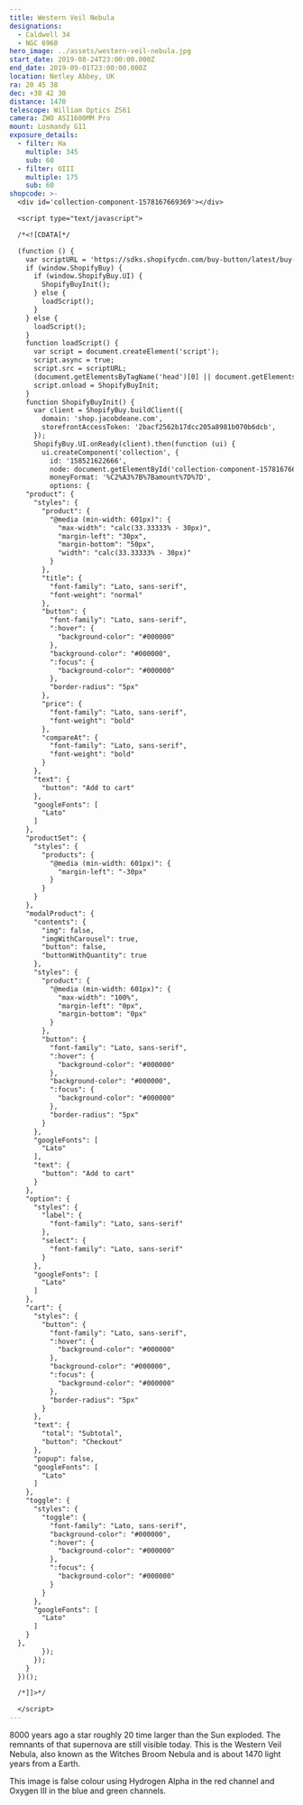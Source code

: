 ```yaml
---
title: Western Veil Nebula
designations:
  - Caldwell 34
  - NGC 6960
hero_image: ../assets/western-veil-nebula.jpg
start_date: 2019-08-24T23:00:00.000Z
end_date: 2019-09-01T23:00:00.000Z
location: Netley Abbey, UK
ra: 20 45 38
dec: +30 42 30
distance: 1470
telescope: William Optics ZS61
camera: ZWO ASI1600MM Pro
mount: Losmandy G11
exposure_details:
  - filter: Ha
    multiple: 345
    sub: 60
  - filter: OIII
    multiple: 175
    sub: 60
shopcode: >-
  <div id='collection-component-1578167669369'></div>

  <script type="text/javascript"> 

  /*<![CDATA[*/

  (function () {
    var scriptURL = 'https://sdks.shopifycdn.com/buy-button/latest/buy-button-storefront.min.js';
    if (window.ShopifyBuy) {
      if (window.ShopifyBuy.UI) {
        ShopifyBuyInit();
      } else {
        loadScript();
      }
    } else {
      loadScript();
    }
    function loadScript() {
      var script = document.createElement('script');
      script.async = true;
      script.src = scriptURL;
      (document.getElementsByTagName('head')[0] || document.getElementsByTagName('body')[0]).appendChild(script);
      script.onload = ShopifyBuyInit;
    }
    function ShopifyBuyInit() {
      var client = ShopifyBuy.buildClient({
        domain: 'shop.jacobdeane.com',
        storefrontAccessToken: '2bacf2562b17dcc205a8981b070b6dcb',
      });
      ShopifyBuy.UI.onReady(client).then(function (ui) {
        ui.createComponent('collection', {
          id: '158521622666',
          node: document.getElementById('collection-component-1578167669369'),
          moneyFormat: '%C2%A3%7B%7Bamount%7D%7D',
          options: {
    "product": {
      "styles": {
        "product": {
          "@media (min-width: 601px)": {
            "max-width": "calc(33.33333% - 30px)",
            "margin-left": "30px",
            "margin-bottom": "50px",
            "width": "calc(33.33333% - 30px)"
          }
        },
        "title": {
          "font-family": "Lato, sans-serif",
          "font-weight": "normal"
        },
        "button": {
          "font-family": "Lato, sans-serif",
          ":hover": {
            "background-color": "#000000"
          },
          "background-color": "#000000",
          ":focus": {
            "background-color": "#000000"
          },
          "border-radius": "5px"
        },
        "price": {
          "font-family": "Lato, sans-serif",
          "font-weight": "bold"
        },
        "compareAt": {
          "font-family": "Lato, sans-serif",
          "font-weight": "bold"
        }
      },
      "text": {
        "button": "Add to cart"
      },
      "googleFonts": [
        "Lato"
      ]
    },
    "productSet": {
      "styles": {
        "products": {
          "@media (min-width: 601px)": {
            "margin-left": "-30px"
          }
        }
      }
    },
    "modalProduct": {
      "contents": {
        "img": false,
        "imgWithCarousel": true,
        "button": false,
        "buttonWithQuantity": true
      },
      "styles": {
        "product": {
          "@media (min-width: 601px)": {
            "max-width": "100%",
            "margin-left": "0px",
            "margin-bottom": "0px"
          }
        },
        "button": {
          "font-family": "Lato, sans-serif",
          ":hover": {
            "background-color": "#000000"
          },
          "background-color": "#000000",
          ":focus": {
            "background-color": "#000000"
          },
          "border-radius": "5px"
        }
      },
      "googleFonts": [
        "Lato"
      ],
      "text": {
        "button": "Add to cart"
      }
    },
    "option": {
      "styles": {
        "label": {
          "font-family": "Lato, sans-serif"
        },
        "select": {
          "font-family": "Lato, sans-serif"
        }
      },
      "googleFonts": [
        "Lato"
      ]
    },
    "cart": {
      "styles": {
        "button": {
          "font-family": "Lato, sans-serif",
          ":hover": {
            "background-color": "#000000"
          },
          "background-color": "#000000",
          ":focus": {
            "background-color": "#000000"
          },
          "border-radius": "5px"
        }
      },
      "text": {
        "total": "Subtotal",
        "button": "Checkout"
      },
      "popup": false,
      "googleFonts": [
        "Lato"
      ]
    },
    "toggle": {
      "styles": {
        "toggle": {
          "font-family": "Lato, sans-serif",
          "background-color": "#000000",
          ":hover": {
            "background-color": "#000000"
          },
          ":focus": {
            "background-color": "#000000"
          }
        }
      },
      "googleFonts": [
        "Lato"
      ]
    }
  },
        });
      });
    }
  })();

  /*]]>*/

  </script>
---
```

8000 years ago a star roughly 20 time larger than the Sun exploded. The remnants of that supernova are still visible today. This is the Western Veil Nebula, also known as the Witches Broom Nebula and is about 1470 light years from a Earth.

This image is false colour using Hydrogen Alpha in the red channel and Oxygen III in the blue and green channels.